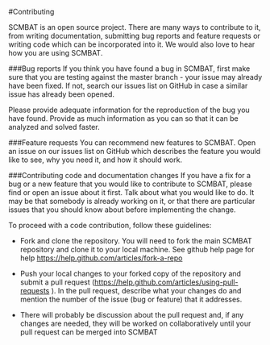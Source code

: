 #Contributing

SCMBAT is an open source project. There are many ways to contribute to it, from writing documentation, submitting bug reports and feature requests or writing code which can be incorporated into it. We would also love to hear how you are using SCMBAT. 

###Bug reports
If you think you have found a bug in SCMBAT, first make sure that you are testing against the master branch - your issue may already have been fixed. If not, search our issues list on GitHub in case a similar issue has already been opened.

Please provide adequate information for the reproduction of the bug you have found. Provide as much information as you can so that it can be analyzed and solved faster. 

###Feature requests
You can recommend new features to SCMBAT. Open an issue on our issues list on GitHub which describes the feature you would like to see, why you need it, and how it should work. 

###Contributing code and documentation changes
If you have a fix for a bug or a new feature that you would like to contribute to SCMBAT, please find or open an issue about it first. Talk about what you would like to do. It may be that somebody is already working on it, or that there are particular issues that you should know about before implementing the change.

To proceed with a code contribution, follow these guidelines:

- Fork and clone the repository. You will need to fork the main SCMBAT repository and clone it to your local machine. See github help page for help https://help.github.com/articles/fork-a-repo

- Push your local changes to your forked copy of the repository and submit a pull request (https://help.github.com/articles/using-pull-requests ). In the pull request, describe what your changes do and mention the number of the issue (bug or feature) that it addresses.

- There will probably be discussion about the pull request and, if any changes are needed, they will be worked on collaboratively until your pull request can be merged into SCMBAT
